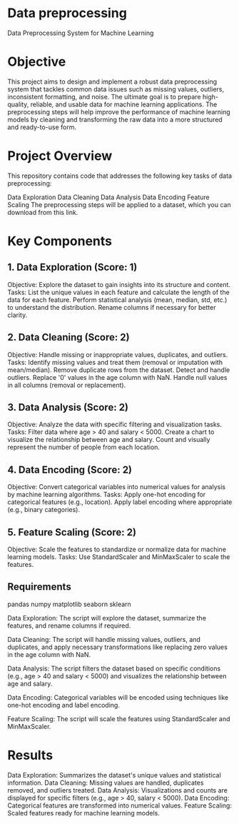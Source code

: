 # Data preprocessing
Data Preprocessing System for Machine Learning
# Objective
This project aims to design and implement a robust data preprocessing system that tackles common data issues such as missing values, outliers, inconsistent formatting, and noise. The ultimate goal is to prepare high-quality, reliable, and usable data for machine learning applications. The preprocessing steps will help improve the performance of machine learning models by cleaning and transforming the raw data into a more structured and ready-to-use form.

# Project Overview
This repository contains code that addresses the following key tasks of data preprocessing:

Data Exploration
Data Cleaning
Data Analysis
Data Encoding
Feature Scaling
The preprocessing steps will be applied to a dataset, which you can download from this link.

# Key Components
## 1. Data Exploration (Score: 1)
Objective: Explore the dataset to gain insights into its structure and content.
Tasks:
List the unique values in each feature and calculate the length of the data for each feature.
Perform statistical analysis (mean, median, std, etc.) to understand the distribution.
Rename columns if necessary for better clarity.
## 2. Data Cleaning (Score: 2)
Objective: Handle missing or inappropriate values, duplicates, and outliers.
Tasks:
Identify missing values and treat them (removal or imputation with mean/median).
Remove duplicate rows from the dataset.
Detect and handle outliers.
Replace '0' values in the age column with NaN.
Handle null values in all columns (removal or replacement).
## 3. Data Analysis (Score: 2)
Objective: Analyze the data with specific filtering and visualization tasks.
Tasks:
Filter data where age > 40 and salary < 5000.
Create a chart to visualize the relationship between age and salary.
Count and visually represent the number of people from each location.
## 4. Data Encoding (Score: 2)
Objective: Convert categorical variables into numerical values for analysis by machine learning algorithms.
Tasks:
Apply one-hot encoding for categorical features (e.g., location).
Apply label encoding where appropriate (e.g., binary categories).
## 5. Feature Scaling (Score: 2)
Objective: Scale the features to standardize or normalize data for machine learning models.
Tasks:
Use StandardScaler and MinMaxScaler to scale the features.
## Requirements
pandas
numpy
matplotlib
seaborn
sklearn

Data Exploration: The script will explore the dataset, summarize the features, and rename columns if required.

Data Cleaning: The script will handle missing values, outliers, and duplicates, and apply necessary transformations like replacing zero values in the age column with NaN.

Data Analysis: The script filters the dataset based on specific conditions (e.g., age > 40 and salary < 5000) and visualizes the relationship between age and salary.

Data Encoding: Categorical variables will be encoded using techniques like one-hot encoding and label encoding.

Feature Scaling: The script will scale the features using StandardScaler and MinMaxScaler.

# Results
Data Exploration: Summarizes the dataset's unique values and statistical information.
Data Cleaning: Missing values are handled, duplicates removed, and outliers treated.
Data Analysis: Visualizations and counts are displayed for specific filters (e.g., age > 40, salary < 5000).
Data Encoding: Categorical features are transformed into numerical values.
Feature Scaling: Scaled features ready for machine learning models.
